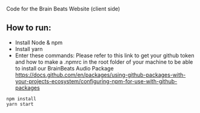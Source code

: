 Code for the Brain Beats Website (client side)

## How to run:

- Install Node & npm
- Install yarn
- Enter these commands:
Please refer to this link to get your github token and how to make a .npmrc in the root folder of your machine to be able to install our BrainBeats Audio Package
https://docs.github.com/en/packages/using-github-packages-with-your-projects-ecosystem/configuring-npm-for-use-with-github-packages

```
npm install
yarn start
```
